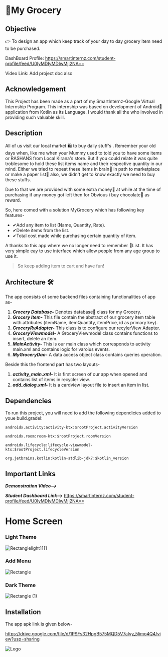 # 🛒My Grocery

  

## Objective
👉 To design an app which keep track of your day to day grocery item need to be purchased.



DashBoard Profile: https://smartinternz.com/student-profile/feed/U0IyMDIyMDIwMjI2NA==
  
  Video Link:
    Add project doc also 


  



## Acknowledgement

This Project has been made as a part of my SmartInternz-Google Virtual Internship Program. This internship was based on development of Android📲 application from Kotlin as its Language. I would thank all the who involved in providing such valuable skill.


## Description

All of us visit our local market 🛍 to buy daily stuff's .
Remember your old days when, like me when your Mummy used to told you to have some items or RASHANS 
from Local Kirana's store. But if you could relate it was quite troblesome to hold these list items name and their respective quantity in 
our mind. Either we tried to repeat these items in brain🤔 in path  to marketplace or make a paper list📝 also, we didn't get to know exactly we need to buy these stuffs.
   
Due to that we are provided with some extra money🤑 at while at the time of purchasing if any money got left then for Obvious i buy chocolate🍫 as reward.

So, here comed with a solution MyGrocery which has following key features-
- ✔Add any item to list (Name, Quantity, Rate).
- ✔Delete items from the list.
- ✔Total cost made while purchasing certain quantity of item.
  

A thanks to this app where we no longer need to remember 🍓List. It has very simple eay to use interface which allow people from any age group to use it.

>So keep adding item to cart and have fun!
## Architecture 🛠
The app consists of some backend files containing functionalities of app as-
1.  ***Grocery Database-*** Denotes database💾 class for my Grocery. 
2. ***Grocery Item-*** This file contain the abstract of our grocery item table with attributes (itemName, itemQuantity, itemPrice, id as primary key).
3. ***GroceryRvAdapter-*** This class is to configure our recylerView Adapter.
4. ***GroceryViewmodel-*** A GroceryViewmodel class contains functions to insert, delete an item.
5. ***MainActivity-*** This is our main class which corresponds to activity main.xml and contains logic for varoius events.
6. ***MyGroceryDao-*** A data access object class contains queries operation.
  

Beside this the frontend part has two layouts-
1. ***activity_main.xml-*** It is first screen of our app when opened and contains list of items in recycler view.
2. ***add_dialog.xml-*** It is a cardview layout file to insert an item in list.


## Dependencies

To run this project, you will need to add the following dependicies added to youe build.gradel:

`androidx.activity:activity-ktx:$rootProject.activityVersion`

`androidx.room:room-ktx:$rootProject.roomVersion`

`androidx.lifecycle:lifecycle-viewmodel-ktx:$rootProject.lifecycleVersion`

`org.jetbrains.kotlin:kotlin-stdlib-jdk7:$kotlin_version`


## Important Links

***Demonstration Video-->***

***Student Dashboard Link-->*** https://smartinternz.com/student-profile/feed/U0IyMDIyMDIwMjI2NA==


# Home Screen

### Light Theme

![Rectanglelight1111](https://user-images.githubusercontent.com/92860846/191759417-903e242f-1944-4c8b-b3c3-7aa713d6fce7.png)


### Add Menu

![Rectangle](https://user-images.githubusercontent.com/92860846/191756351-20eb8b04-881e-422c-a1b8-1568c7f58ef0.png)


### Dark Theme

![Rectangle (1)](https://user-images.githubusercontent.com/92860846/191756438-b178ae64-fe93-480a-8904-fc399304820b.png)



## Installation

The app apk link is given below-
  
  https://drive.google.com/file/d/1PSFs32HpgB575MQD5V7aIvy_5limo4Q4/view?usp=sharing

    
![Logo](https://dev-to-uploads.s3.amazonaws.com/uploads/articles/th5xamgrr6se0x5ro4g6.png)

